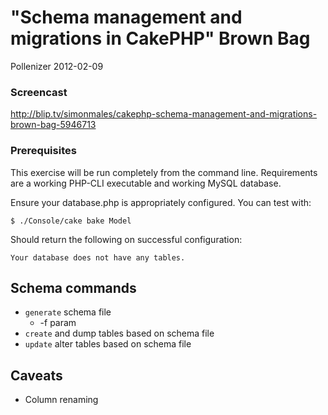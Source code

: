 "Schema management and migrations in CakePHP" Brown Bag
=======================================================
Pollenizer 2012-02-09

### Screencast

http://blip.tv/simonmales/cakephp-schema-management-and-migrations-brown-bag-5946713

### Prerequisites

This exercise will be run completely from the command line. Requirements are a
working PHP-CLI executable and working MySQL database.


Ensure your database.php is appropriately configured. You can test with:

	$ ./Console/cake bake Model

Should return the following on successful configuration:

	Your database does not have any tables.

Schema commands
---------------

* `generate` schema file
	* -f param
* `create` and dump tables based on schema file
* `update` alter tables based on schema file

Caveats
-------

* Column renaming
